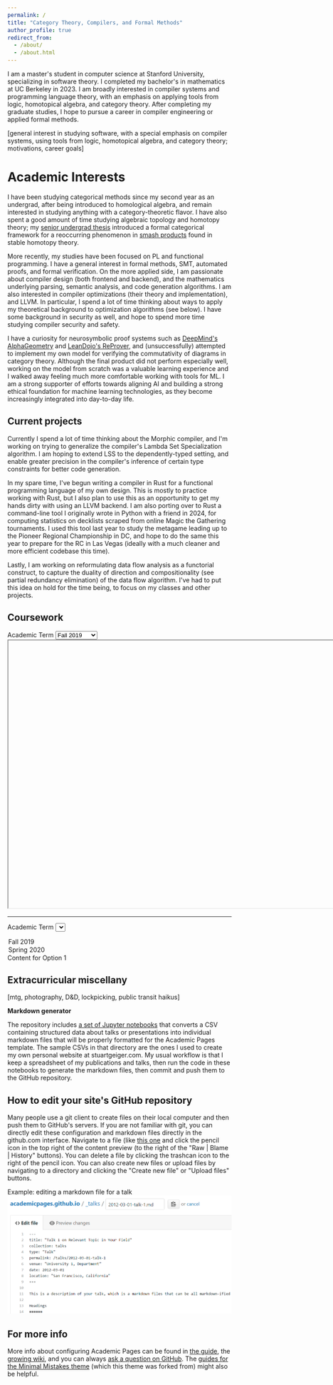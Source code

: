 ```yaml
---
permalink: /
title: "Category Theory, Compilers, and Formal Methods"
author_profile: true
redirect_from: 
  - /about/
  - /about.html
---
```


I am a master's student in computer science at Stanford University, specializing in software theory. I completed my bachelor's in mathematics at UC Berkeley in 2023. I am broadly interested in compiler systems and programming language theory, with an emphasis on applying tools from logic, homotopical algebra, and category theory. After completing my graduate studies, I hope to pursue a career in compiler engineering or applied formal methods.

[general interest in studying software, with a special emphasis on compiler systems, using tools from logic, homotopical algebra, and category theory; motivations, career goals]

Academic Interests
======
I have been studying categorical methods since my second year as an undergrad, after being introduced to homological algebra, and remain interested in studying anything with a category-theoretic flavor. I have also spent a good amount of time studying algebraic topology and homotopy theory; my [senior undergrad thesis](https://alkizar.github.io/project/graded_monoidal_categories) introduced a formal categorical framework for a reoccurring phenomenon in [smash products](https://ncatlab.org/nlab/show/smash+product+of+spectra) found in stable homotopy theory.

More recently, my studies have been focused on PL and functional programming. I have a general interest in formal methods, SMT, automated proofs, and formal verification. On the more applied side, I am passionate about compiler design (both frontend and backend), and the mathematics underlying parsing, semantic analysis, and code generation algorithms. I am also interested in compiler optimizations (their theory and implementation), and LLVM. In particular, I spend a lot of time thinking about ways to apply my theoretical background to optimization algorithms (see below). I have some background in security as well, and hope to spend more time studying compiler security and safety.

I have a curiosity for neurosymbolic proof systems such as [DeepMind's AlphaGeometry](https://github.com/google-deepmind/alphageometry) and [LeanDojo's ReProver](https://github.com/lean-dojo/ReProver), and (unsuccessfully) attempted to implement my own model for verifying the commutativity of diagrams in category theory. Although the final product did not perform especially well, working on the model from scratch was a valuable learning experience and I walked away feeling much more comfortable working with tools for ML. I am a strong supporter of efforts towards aligning AI and building a strong ethical foundation for machine learning technologies, as they become increasingly integrated into day-to-day life.

Current projects
------
Currently I spend a lot of time thinking about the Morphic compiler, and I'm working on trying to generalize the compiler's Lambda Set Specialization algorithm. I am hoping to extend LSS to the dependently-typed setting, and enable greater precision in the compiler's inference of certain type constraints for better code generation.

In my spare time, I've begun writing a compiler in Rust for a functional programming language of my own design. This is mostly to practice working with Rust, but I also plan to use this as an opportunity to get my hands dirty with using an LLVM backend. I am also porting over to Rust a command-line tool I originally wrote in Python with a friend in 2024, for computing statistics on decklists scraped from online Magic the Gathering tournaments. I used this tool last year to study the metagame leading up to the Pioneer Regional Championship in DC, and hope to do the same this year to prepare for the RC in Las Vegas (ideally with a much cleaner and more efficient codebase this time).

Lastly, I am working on reformulating data flow analysis as a functorial construct, to capture the duality of direction and compositionality (see partial redundancy elimination) of the data flow algorithm. I've had to put this idea on hold for the time being, to focus on my classes and other projects.

Coursework
------

<form id='coursework'>
  <label for='terms'>Academic Term</label>
  <select name="terms" id='terms' onchange="updateIframe()">
    <option value="f19" selected>Fall 2019</option>
    <option value="s20">Spring 2020</option>
  </select>
</form>

<iframe id="dynamicIframe" src="" width="800" height="600"></iframe>

----

<label for='term'>Academic Term</label>
<select id='term'>
  <option value="f19" selected>Fall 2019</option>
  <option value="s20">Spring 2020</option>
</select>

<div id="contentf19" style="display: block;">Content for Option 1</div>
<div id="contents20" style="display: none;">Content for Option 2</div>

<script>
document.getElementById('term').onchange = function() {
  var selectedValue = this.value;

  // Hide all content divs
  document.getElementById('contentf19').style.display = 'none';
  document.getElementById('contents20').style.display = 'none';

  // Show the selected content div
  document.getElementById('content' + selectedValue.slice(-1)).style.display = 'block';
</script>


Extracurricular miscellany
------
[mtg, photography, D&D, lockpicking, public transit haikus]

**Markdown generator**

The repository includes [a set of Jupyter notebooks](https://github.com/academicpages/academicpages.github.io/tree/master/markdown_generator
) that converts a CSV containing structured data about talks or presentations into individual markdown files that will be properly formatted for the Academic Pages template. The sample CSVs in that directory are the ones I used to create my own personal website at stuartgeiger.com. My usual workflow is that I keep a spreadsheet of my publications and talks, then run the code in these notebooks to generate the markdown files, then commit and push them to the GitHub repository.

How to edit your site's GitHub repository
------
Many people use a git client to create files on their local computer and then push them to GitHub's servers. If you are not familiar with git, you can directly edit these configuration and markdown files directly in the github.com interface. Navigate to a file (like [this one](https://github.com/academicpages/academicpages.github.io/blob/master/_talks/2012-03-01-talk-1.md) and click the pencil icon in the top right of the content preview (to the right of the "Raw | Blame | History" buttons). You can delete a file by clicking the trashcan icon to the right of the pencil icon. You can also create new files or upload files by navigating to a directory and clicking the "Create new file" or "Upload files" buttons. 

Example: editing a markdown file for a talk
![Editing a markdown file for a talk](/images/editing-talk.png)

For more info
------
More info about configuring Academic Pages can be found in [the guide](https://academicpages.github.io/markdown/), the [growing wiki](https://github.com/academicpages/academicpages.github.io/wiki), and you can always [ask a question on GitHub](https://github.com/academicpages/academicpages.github.io/discussions). The [guides for the Minimal Mistakes theme](https://mmistakes.github.io/minimal-mistakes/docs/configuration/) (which this theme was forked from) might also be helpful.
